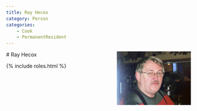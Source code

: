 ```yaml
---
title: Ray Hecox
category: Person
categories:
    - Cook
    - PermanentResident
---
```

<img src="img/2014-Ray-Hecox.jpeg" style="width: 40%;" align="right">
# Ray Hecox

{% include roles.html %}


